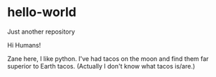 # hello-world
Just another repository

Hi Humans!

Zane here, I like python.
I've had tacos on the moon and find them far superior to Earth tacos.
(Actually I don't know what tacos is/are.)
